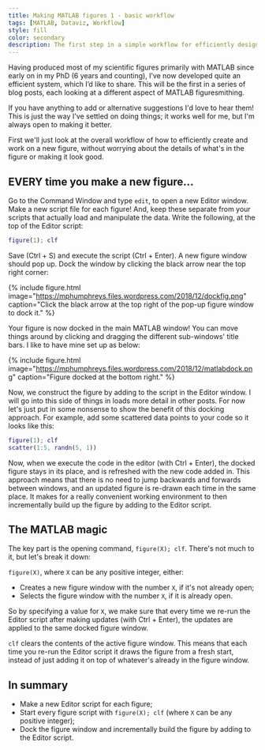 ```yaml
---
title: Making MATLAB figures 1 - basic workflow
tags: [MATLAB, Dataviz, Workflow]
style: fill
color: secondary
description: The first step in a simple workflow for efficiently designing publication-quality figures in MATLAB.
---
```


Having produced most of my scientific figures primarily with MATLAB since early on in my PhD (6 years and counting), I’ve now developed quite an efficient system, which I’d like to share. This will be the first in a series of blog posts, each looking at a different aspect of MATLAB figuresmithing.

If you have anything to add or alternative suggestions I'd love to hear them! This is just the way I've settled on doing things; it works well for me, but I'm always open to making it better.

First we'll just look at the overall workflow of how to efficiently create and work on a new figure, without worrying about the details of what's in the figure or making it look good.

## EVERY time you make a new figure...

Go to the Command Window and type `edit`, to open a new Editor window. Make a new script file for each figure! And, keep these separate from your scripts that actually load and manipulate the data. Write the following, at the top of the Editor script:

```matlab
figure(1); clf
```

Save (Ctrl + S) and execute the script (Ctrl + Enter). A new figure window should pop up. Dock the window by clicking the black arrow near the top right corner:

{% include figure.html image="https://mphumphreys.files.wordpress.com/2018/12/dockfig.png" caption="Click the black arrow at the top right of the pop-up figure window to dock it." %}

Your figure is now docked in the main MATLAB window! You can move things around by clicking and dragging the different sub-windows' title bars. I like to have mine set up as below:

{% include figure.html image="https://mphumphreys.files.wordpress.com/2018/12/matlabdock.png" caption="Figure docked at the bottom right." %}

Now, we construct the figure by adding to the script in the Editor window. I will go into this side of things in loads more detail in other posts. For now let's just put in some nonsense to show the benefit of this docking approach. For example, add some scattered data points to your code so it looks like this:

```matlab
figure(1); clf
scatter(1:5, randn(5, 1))
```

Now, when we execute the code in the editor (with Ctrl + Enter), the docked figure stays in its place, and is refreshed with the new code added in. This approach means that there is no need to jump backwards and forwards between windows, and an updated figure is re-drawn each time in the same place. It makes for a really convenient working environment to then incrementally build up the figure by adding to the Editor script.

## The MATLAB magic

The key part is the opening command, `figure(X); clf`. There's not much to it, but let's break it down:

`figure(X)`, where `X` can be any positive integer, either:

  * Creates a new figure window with the number `X`, if it's not already open;
  * Selects the figure window with the number `X`, if it is already open.

So by specifying a value for `X`, we make sure that every time we re-run the Editor script after making updates (with Ctrl + Enter), the updates are applied to the same docked figure window.

`clf` clears the contents of the active figure window. This means that each time you re-run the Editor script it draws the figure from a fresh start, instead of just adding it on top of whatever's already in the figure window.

## In summary

  * Make a new Editor script for each figure;
  * Start every figure script with `figure(X); clf` (where `X` can be any positive integer);
  * Dock the figure window and incrementally build the figure by adding to the Editor script.
